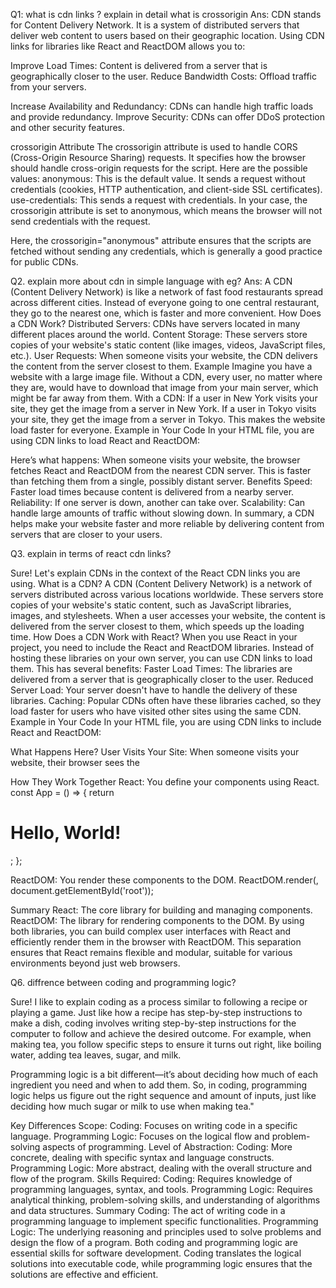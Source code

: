 Q1: what is cdn links ? explain in detail what is crossorigin
Ans: CDN stands for Content Delivery Network. It is a system of distributed servers that deliver web content to users based on their geographic location. Using CDN links for libraries like React and ReactDOM allows you to:

Improve Load Times: Content is delivered from a server that is geographically closer to the user.
Reduce Bandwidth Costs: Offload traffic from your servers.

Increase Availability and Redundancy: CDNs can handle high traffic loads and provide redundancy.
Improve Security: CDNs can offer DDoS protection and other security features.

crossorigin Attribute
The crossorigin attribute is used to handle CORS (Cross-Origin Resource Sharing) requests. It specifies how the browser should handle cross-origin requests for the script. Here are the possible values:
anonymous: This is the default value. It sends a request without credentials (cookies, HTTP authentication, and client-side SSL certificates).
use-credentials: This sends a request with credentials.
In your case, the crossorigin attribute is set to anonymous, which means the browser will not send credentials with the request.

<script crossorigin="anonymous" src="https://unpkg.com/react@18/umd/react.development.js"></script>
<script crossorigin="anonymous" src="https://unpkg.com/react-dom@18/umd/react-dom.development.js"></script>

Here, the crossorigin="anonymous" attribute ensures that the scripts are fetched without sending any credentials, which is generally a good practice for public CDNs.




Q2. explain more about cdn in simple language with eg?
Ans: 
A CDN (Content Delivery Network) is like a network of fast food restaurants spread across different cities. Instead of everyone going to one central restaurant, they go to the nearest one, which is faster and more convenient.
How Does a CDN Work?
Distributed Servers: CDNs have servers located in many different places around the world.
Content Storage: These servers store copies of your website's static content (like images, videos, JavaScript files, etc.).
User Requests: When someone visits your website, the CDN delivers the content from the server closest to them.
Example
Imagine you have a website with a large image file. Without a CDN, every user, no matter where they are, would have to download that image from your main server, which might be far away from them.
With a CDN:
If a user in New York visits your site, they get the image from a server in New York.
If a user in Tokyo visits your site, they get the image from a server in Tokyo.
This makes the website load faster for everyone.
Example in Your Code
In your HTML file, you are using CDN links to load React and ReactDOM:
<script crossorigin="anonymous" src="https://unpkg.com/react@18/umd/react.development.js"></script>
<script crossorigin="anonymous" src="https://unpkg.com/react-dom@18/umd/react-dom.development.js"></script>

Here’s what happens:
When someone visits your website, the browser fetches React and ReactDOM from the nearest CDN server.
This is faster than fetching them from a single, possibly distant server.
Benefits
Speed: Faster load times because content is delivered from a nearby server.
Reliability: If one server is down, another can take over.
Scalability: Can handle large amounts of traffic without slowing down.
In summary, a CDN helps make your website faster and more reliable by delivering content from servers that are closer to your users.



Q3. explain in terms of react cdn links?

Sure! Let's explain CDNs in the context of the React CDN links you are using.
What is a CDN?
A CDN (Content Delivery Network) is a network of servers distributed across various locations worldwide. These servers store copies of your website's static content, such as JavaScript libraries, images, and stylesheets. When a user accesses your website, the content is delivered from the server closest to them, which speeds up the loading time.
How Does a CDN Work with React?
When you use React in your project, you need to include the React and ReactDOM libraries. Instead of hosting these libraries on your own server, you can use CDN links to load them. This has several benefits:
Faster Load Times: The libraries are delivered from a server that is geographically closer to the user.
Reduced Server Load: Your server doesn't have to handle the delivery of these libraries.
Caching: Popular CDNs often have these libraries cached, so they load faster for users who have visited other sites using the same CDN.
Example in Your Code
In your HTML file, you are using CDN links to include React and ReactDOM:

<script crossorigin="anonymous" src="https://unpkg.com/react@18/umd/react.development.js"></script>
<script crossorigin="anonymous" src="https://unpkg.com/react-dom@18/umd/react-dom.development.js"></script>

What Happens Here?
User Visits Your Site: When someone visits your website, their browser sees the <script> tags and knows it needs to load React and ReactDOM.
Fetch from CDN: The browser fetches these libraries from the CDN (in this case, unpkg.com).
Closest Server: The CDN delivers the libraries from the server closest to the user, making the download faster.
Cross-Origin Requests: The crossorigin="anonymous" attribute ensures that the request is made without sending any credentials, which is a common practice for public CDNs.
Benefits
Speed: Users get the React and ReactDOM libraries faster because they are delivered from a nearby server.
Efficiency: Your server doesn't have to handle the load of delivering these libraries.
Reliability: CDNs have multiple servers, so if one server is down, another can take over.
Summary
Using CDN links for React and ReactDOM in your HTML file helps improve the performance and reliability of your website by delivering these libraries from a network of distributed servers. This ensures that users get the content quickly and efficiently, no matter where they are located.


Q4. then why not developer use cdn links for react instead it use create react app ?

Great question! While using CDN links for React has its benefits, there are several reasons why developers often prefer using tools like Create React App (CRA) for building React applications. Let's break down the differences and the reasons behind this choice.
Using CDN Links for React
Pros:
Simplicity: Easy to set up for small projects or quick prototypes.
Speed: Faster initial load times due to CDN caching and proximity.
No Build Step: No need for a build process; just include the script tags.
Cons:
Limited Functionality: Lacks advanced features like hot module replacement, code splitting, and optimization.
Manual Management: You have to manually manage dependencies and updates.
No Development Tools: Limited support for development tools and debugging.
Using Create React App (CRA)
Pros:
Development Environment: CRA sets up a robust development environment with hot module replacement, linting, and debugging tools.
Build Optimization: Automatically optimizes the build for production, including code splitting and minification.
Dependency Management: Manages dependencies and updates through npm or yarn.
Scalability: Better suited for larger, more complex applications.
Customization: Allows for customization and configuration through eject or by using custom configurations.
Cons:
Initial Setup: Slightly more complex initial setup compared to just using CDN links.
Build Step: Requires a build step to generate the final production-ready code.
Example: Setting Up a React App with CRA
Install Node.js: Ensure you have Node.js installed.
Create a New React App: Run the following command in your terminal:
This sets up a fully configured React application with all the necessary tools for development and production.
Summary
CDN Links: Best for small projects, quick prototypes, or when you need a simple setup without a build process.
Create React App: Ideal for larger, more complex applications that require a robust development environment, build optimization, and advanced features.
In essence, while CDN links are great for simplicity and quick setups, Create React App provides a comprehensive environment that supports the full lifecycle of a modern React application, from development to production.



Q5. why there are two cdn links in reactjs?

In a typical React setup using CDN links, you will see two separate CDN links: one for React and one for ReactDOM. Each serves a distinct purpose:
React
React is the core library that allows you to create and manage components. It provides the tools to build the user interface by defining components, managing state, and handling lifecycle methods.
ReactDOM
ReactDOM is a separate library that provides methods to interact with the DOM (Document Object Model). It is responsible for rendering React components to the actual DOM in the browser.
Why Separate Libraries?
Separation of Concerns:
React: Focuses on the logic and structure of your components.
ReactDOM: Focuses on rendering those components to the DOM and handling browser-specific tasks.
Flexibility:
By separating the core library from the DOM-specific methods, React can be used in different environments (e.g., React Native for mobile apps) without including unnecessary code for the DOM.
Modularity:
This modular approach allows for more efficient updates and maintenance. Changes to the rendering logic (ReactDOM) can be made independently of the core component logic (React).
Example in Your Code
Here’s how you include both libraries using CDN links:

<script crossorigin="anonymous" src="https://unpkg.com/react@18/umd/react.development.js"></script>
<script crossorigin="anonymous" src="https://unpkg.com/react-dom@18/umd/react-dom.development.js"></script>

How They Work Together
React: You define your components using React.
   const App = () => {
       return <h1>Hello, World!</h1>;
   };

ReactDOM: You render these components to the DOM.
   ReactDOM.render(<App />, document.getElementById('root'));

   Summary
React: The core library for building and managing components.
ReactDOM: The library for rendering components to the DOM.
By using both libraries, you can build complex user interfaces with React and efficiently render them in the browser with ReactDOM. This separation ensures that React remains flexible and modular, suitable for various environments beyond just web browsers.





Q6. diffrence between coding and programming logic?

Sure! I like to explain coding as a process similar to following a recipe or playing a game. Just like how a recipe has step-by-step instructions to make a dish, coding involves writing step-by-step instructions for the computer to follow and achieve the desired outcome. For example, when making tea, you follow specific steps to ensure it turns out right, like boiling water, adding tea leaves, sugar, and milk.

Programming logic is a bit different—it’s about deciding how much of each ingredient you need and when to add them. So, in coding, programming logic helps us figure out the right sequence and amount of inputs, just like deciding how much sugar or milk to use when making tea."

Key Differences
Scope:
Coding: Focuses on writing code in a specific language.
Programming Logic: Focuses on the logical flow and problem-solving aspects of programming.
Level of Abstraction:
Coding: More concrete, dealing with specific syntax and language constructs.
Programming Logic: More abstract, dealing with the overall structure and flow of the program.
Skills Required:
Coding: Requires knowledge of programming languages, syntax, and tools.
Programming Logic: Requires analytical thinking, problem-solving skills, and understanding of algorithms and data structures.
Summary
Coding: The act of writing code in a programming language to implement specific functionalities.
Programming Logic: The underlying reasoning and principles used to solve problems and design the flow of a program.
Both coding and programming logic are essential skills for software development. Coding translates the logical solutions into executable code, while programming logic ensures that the solutions are effective and efficient.